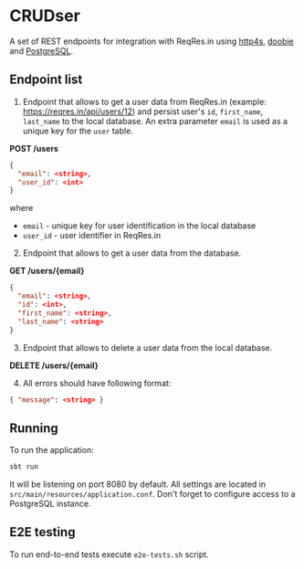 CRUDser
=======

A set of REST endpoints for integration with ReqRes.in using
[http4s](https://http4s.org/), [doobie](https://tpolecat.github.io/doobie/) and
[PostgreSQL](https://www.postgresql.org/).

Endpoint list
-------------

1. Endpoint that allows to get a user data from ReqRes.in
(example: https://reqres.in/api/users/12) and persist user's `id`, `first_name`,
 `last_name` to the local database. An extra parameter `email` is used as a
 unique key for the `user` table.

**POST /users**

```json
{
  "email": <string>,
  "user_id": <int>
}

```
where
* `email` - unique key for user identification in the local database
* `user_id` - user identifier in ReqRes.in

2. Endpoint that allows to get a user data from the database.

**GET /users/{email}**
```json
{
  "email": <string>,
  "id": <int>,
  "first_name": <string>,
  "last_name": <string>
}
```

3. Endpoint that allows to delete a user data from the local database.

**DELETE /users/{email}**

4. All errors should have following format:

```json
{ "message": <string> }
```

Running
-------
To run the application:
```bash
sbt run
```
It will be listening on port 8080 by default. All settings are located in
`src/main/resources/application.conf`. Don't forget to configure access to a
PostgreSQL instance.

E2E testing
-----------
To run end-to-end tests execute `e2e-tests.sh` script.